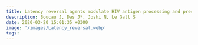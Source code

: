```yaml
---
title: Latency reversal agents modulate HIV antigen processing and presentation to CD8 T cells
description: Boucau J, Das J*, Joshi N, Le Gall S
date: 2020-03-20 15:01:35 +0300
image: '/images/Latency_reversal.webp'
tags: 
---
```

